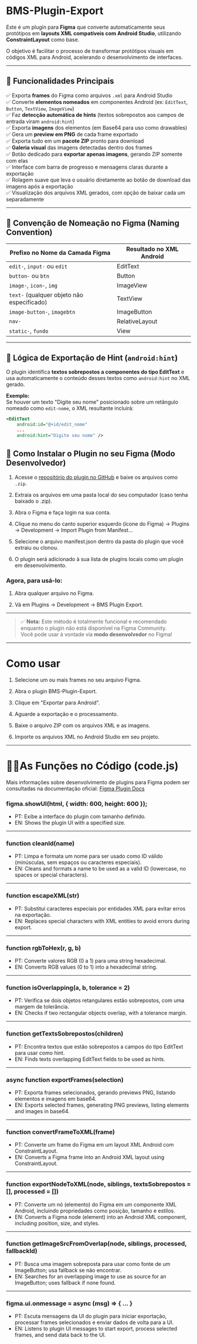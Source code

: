 # BMS-Plugin-Export

Este é um plugin para **Figma** que converte automaticamente seus protótipos em **layouts XML compatíveis com Android Studio**, utilizando **ConstraintLayout** como base.

O objetivo é facilitar o processo de transformar protótipos visuais em códigos XML para Android, acelerando o desenvolvimento de interfaces.

---

## 🚀 Funcionalidades Principais

✅ Exporta **frames** do Figma como arquivos `.xml` para Android Studio  
✅ Converte **elementos nomeados** em componentes Android (ex: `EditText`, `Button`, `TextView`, `ImageView`)  
✅ Faz **detecção automática de hints** (textos sobrepostos aos campos de entrada viram `android:hint`)  
✅ Exporta **imagens** dos elementos (em Base64 para uso como drawables)  
✅ Gera um **preview em PNG** de cada frame exportado  
✅ Exporta tudo em um **pacote ZIP** pronto para download  
✅ **Galeria visual** das imagens detectadas dentro dos frames  
✅ Botão dedicado para **exportar apenas imagens**, gerando ZIP somente com elas  
✅ Interface com barra de progresso e mensagens claras durante a exportação  
✅ Rolagem suave que leva o usuário diretamente ao botão de download das imagens após a exportação  
✅ Visualização dos arquivos XML gerados, com opção de baixar cada um separadamente  

---

## 🎨 Convenção de Nomeação no Figma (Naming Convention)

| Prefixo no Nome da Camada Figma         | Resultado no XML Android  |
|----------------------------------------|--------------------------|
| `edit-`, `input-` ou `edit`            | EditText                 |
| `button-` ou `btn`                      | Button                   |
| `image-`, `icon-`, `img`               | ImageView                |
| `text-` (qualquer objeto não especificado) | TextView               |
| `image-button-`, `imagebtn`             | ImageButton              |
| `nav-`                                 | RelativeLayout           |
| `static-`, `fundo`                     | View                     |

---

## 🧠 Lógica de Exportação de Hint (`android:hint`)

O plugin identifica **textos sobrepostos a componentes do tipo EditText** e usa automaticamente o conteúdo desses textos como `android:hint` no XML gerado.

**Exemplo:**  
Se houver um texto "Digite seu nome" posicionado sobre um retângulo nomeado como `edit-nome`, o XML resultante incluirá:

```xml
<EditText
    android:id="@+id/edit_nome"
    ...
    android:hint="Digite seu nome" />

 ```
## 🧩 Como Instalar o Plugin no seu Figma (Modo Desenvolvedor)

1. Acesse o [repositório do plugin no GitHub](https://github.com/seu-usuario/seu-repositorio) e baixe os arquivos como `.zip`.
2. Extraia os arquivos em uma pasta local do seu computador (caso tenha baixado o .zip).

3. Abra o Figma e faça login na sua conta.

4. Clique no menu do canto superior esquerdo (ícone do Figma) → Plugins → Development → Import Plugin from Manifest...

5. Selecione o arquivo manifest.json dentro da pasta do plugin que você extraiu ou clonou.

6. O plugin será adicionado à sua lista de plugins locais como um plugin em desenvolvimento.

### Agora, para usá-lo:

1. Abra qualquer arquivo no Figma.

2. Vá em Plugins → Development → BMS Plugin Export.
   
---

> ✅ **Nota:** Este método é totalmente funcional e recomendado enquanto o plugin não está disponível na Figma Community.  
> Você pode usar à vontade via **modo desenvolvedor** no Figma!

---

# Como usar
1. Selecione um ou mais frames no seu arquivo Figma.

2. Abra o plugin BMS-Plugin-Export.

3. Clique em "Exportar para Android".

4. Aguarde a exportação e o processamento.

5. Baixe o arquivo ZIP com os arquivos XML e as imagens.

6. Importe os arquivos XML no Android Studio em seu projeto.


---
# 👩‍💻As Funções no Código (code.js)
Mais informações sobre desenvolvimento de plugins para Figma podem ser consultadas na documentação oficial:
[Figma Plugin Docs](https://www.figma.com/plugin-docs/)

### figma.showUI(__html__, { width: 600, height: 600 });
- PT: Exibe a interface do plugin com tamanho definido.
- EN: Shows the plugin UI with a specified size.

---

### function cleanId(name)
- PT: Limpa e formata um nome para ser usado como ID válido (minúsculas, sem espaços ou caracteres especiais).
- EN: Cleans and formats a name to be used as a valid ID (lowercase, no spaces or special characters).

---

### function escapeXML(str)
- PT: Substitui caracteres especiais por entidades XML para evitar erros na exportação.
- EN: Replaces special characters with XML entities to avoid errors during export.

---

### function rgbToHex(r, g, b)
- PT: Converte valores RGB (0 a 1) para uma string hexadecimal.
- EN: Converts RGB values (0 to 1) into a hexadecimal string.

---

### function isOverlapping(a, b, tolerance = 2)
- PT: Verifica se dois objetos retangulares estão sobrepostos, com uma margem de tolerância.
- EN: Checks if two rectangular objects overlap, with a tolerance margin.

---

### function getTextsSobrepostos(children)
- PT: Encontra textos que estão sobrepostos a campos do tipo EditText para usar como hint.
- EN: Finds texts overlapping EditText fields to be used as hints.

---

### async function exportFrames(selection)
- PT: Exporta frames selecionados, gerando previews PNG, listando elementos e imagens em base64.
- EN: Exports selected frames, generating PNG previews, listing elements and images in base64.

---

### function convertFrameToXML(frame)
- PT: Converte um frame do Figma em um layout XML Android com ConstraintLayout.
- EN: Converts a Figma frame into an Android XML layout using ConstraintLayout.

---

### function exportNodeToXML(node, siblings, textsSobrepostos = [], processed = [])
- PT: Converte um nó (elemento) do Figma em um componente XML Android, incluindo propriedades como posição, tamanho e estilos.
- EN: Converts a Figma node (element) into an Android XML component, including position, size, and styles.

---

### function getImageSrcFromOverlap(node, siblings, processed, fallbackId)
- PT: Busca uma imagem sobreposta para usar como fonte de um ImageButton; usa fallback se não encontrar.
- EN: Searches for an overlapping image to use as source for an ImageButton; uses fallback if none found.

---

### figma.ui.onmessage = async (msg) => { ... }
- PT: Escuta mensagens da UI do plugin para iniciar exportação, processar frames selecionados e enviar dados de volta para a UI.
- EN: Listens to plugin UI messages to start export, process selected frames, and send data back to the UI.
